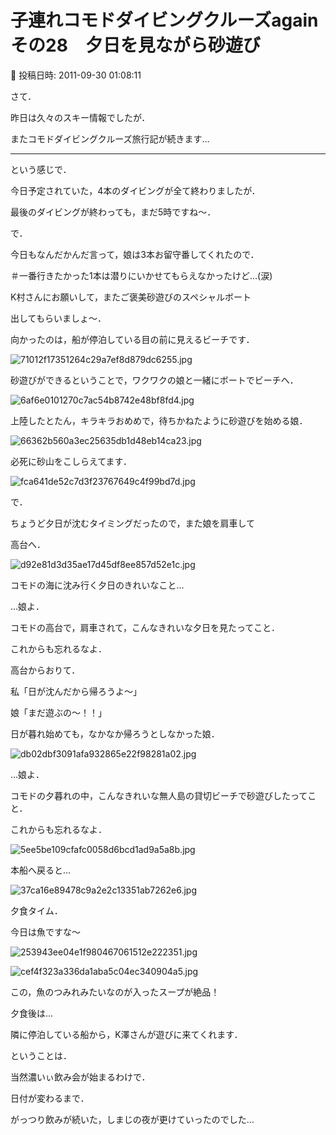 # 子連れコモドダイビングクルーズagain　その28　夕日を見ながら砂遊び

📅 投稿日時: 2011-09-30 01:08:11

さて．


昨日は久々のスキー情報でしたが．


またコモドダイビングクルーズ旅行記が続きます…


-------------





という感じで．


今日予定されていた，4本のダイビングが全て終わりましたが．


最後のダイビングが終わっても，まだ5時ですね～．





で．


今日もなんだかんだ言って，娘は3本お留守番してくれたので．


＃一番行きたかった1本は潜りにいかせてもらえなかったけど…(涙)


K村さんにお願いして，またご褒美砂遊びのスペシャルボート


出してもらいましょ～．





向かったのは，船が停泊している目の前に見えるビーチです．




![71012f17351264c29a7ef8d879dc6255.jpg](images/71012f17351264c29a7ef8d879dc6255.jpg)







砂遊びができるということで，ワクワクの娘と一緒にボートでビーチへ．




![6af6e0101270c7ac54b8742e48bf8fd4.jpg](images/6af6e0101270c7ac54b8742e48bf8fd4.jpg)







上陸したとたん，キラキラおめめで，待ちかねたように砂遊びを始める娘．




![66362b560a3ec25635db1d48eb14ca23.jpg](images/66362b560a3ec25635db1d48eb14ca23.jpg)







必死に砂山をこしらえてます．




![fca641de52c7d3f23767649c4f99bd7d.jpg](images/fca641de52c7d3f23767649c4f99bd7d.jpg)







で．


ちょうど夕日が沈むタイミングだったので，また娘を肩車して


高台へ．




![d92e81d3d35ae17d45df8ee857d52e1c.jpg](images/d92e81d3d35ae17d45df8ee857d52e1c.jpg)




コモドの海に沈み行く夕日のきれいなこと…





…娘よ．


コモドの高台で，肩車されて，こんなきれいな夕日を見たってこと．


これからも忘れるなよ．





高台からおりて．


私「日が沈んだから帰ろうよ～」


娘「まだ遊ぶの～！！」


日が暮れ始めても，なかなか帰ろうとしなかった娘．




![db02dbf3091afa932865e22f98281a02.jpg](images/db02dbf3091afa932865e22f98281a02.jpg)







…娘よ．


コモドの夕暮れの中，こんなきれいな無人島の貸切ビーチで砂遊びしたってこと．


これからも忘れるなよ．




![5ee5be109cfafc0058d6bcd1ad9a5a8b.jpg](images/5ee5be109cfafc0058d6bcd1ad9a5a8b.jpg)







本船へ戻ると…




![37ca16e89478c9a2e2c13351ab7262e6.jpg](images/37ca16e89478c9a2e2c13351ab7262e6.jpg)




夕食タイム．


今日は魚ですな～




![253943ee04e1f980467061512e222351.jpg](images/253943ee04e1f980467061512e222351.jpg)






![cef4f323a336da1aba5c04ec340904a5.jpg](images/cef4f323a336da1aba5c04ec340904a5.jpg)




この，魚のつみれみたいなのが入ったスープが絶品！





夕食後は…


隣に停泊している船から，K澤さんが遊びに来てくれます．


ということは．


当然濃いぃ飲み会が始まるわけで．


日付が変わるまで．


がっつり飲みが続いた，しまじの夜が更けていったのでした…
